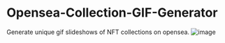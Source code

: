 # Opensea-Collection-GIF-Generator
Generate unique gif slideshows of NFT collections on opensea.
![image](https://user-images.githubusercontent.com/64490610/148401257-db061a47-d9e4-4597-8b16-fd47d2cf8f4e.png)
